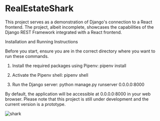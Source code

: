 # RealEstateShark

This project serves as a demonstration of Django's connection to a React frontend. The project, albeit incomplete, showcases the capabilities of the Django REST Framework integrated with a React frontend.


Installation and Running Instructions

Before you start, ensure you are in the correct directory where you want to run these commands.

1. Install the required packages using Pipenv:      pipenv install

2. Activate the Pipenv shell:                       pipenv shell

3. Run the Django server:                           python manage.py runserver 0.0.0.0:8000

By default, the application will be accessible at 0.0.0.0:8000 in your web browser. Please note that this project is still under development and the current version is a prototype.

  
![shark](https://media.licdn.com/dms/image/C4E12AQG_FfrA61Fdeg/article-cover_image-shrink_600_2000/0/1584109282472?e=2147483647&v=beta&t=VoXqeiHttpftDtArCMqtWkNwykHi9k9yX9H069CXAFk)
